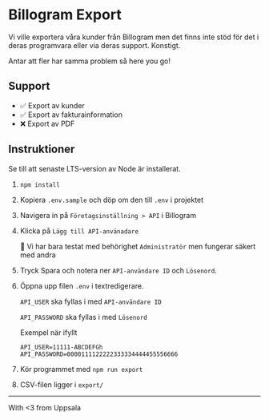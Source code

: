 # Billogram Export

Vi ville exportera våra kunder från Billogram men det finns inte stöd för det i deras programvara eller via deras support. Konstigt. 

Antar att fler har samma problem så here you go!

## Support
- :white_check_mark: Export av kunder
- :white_check_mark: Export av fakturainformation
- :x: Export av PDF


## Instruktioner

Se till att senaste LTS-version av Node är installerat.

1. `npm install`
1. Kopiera `.env.sample` och döp om den till `.env` i projektet
2. Navigera in på `Företagsinställning > API` i Billogram
3. Klicka på `Lägg till API-använadare` 
    
    :rotating_light: Vi har bara testat med behörighet `Administratör` men fungerar säkert med andra
4. Tryck Spara och notera ner `API-användare ID` och `Lösenord`.
5. Öppna upp filen `.env` i textredigerare.

    `API_USER` ska fyllas i med `API-användare ID`

    `API_PASSWORD` ska fyllas i med `Lösenord`

    Exempel när ifyllt

    ```env
    API_USER=11111-ABCDEFGh
    API_PASSWORD=0000111122222333334444455556666
    ```
6. Kör programmet med `npm run export`
7. CSV-filen ligger i `export/`

---

With <3 from Uppsala

